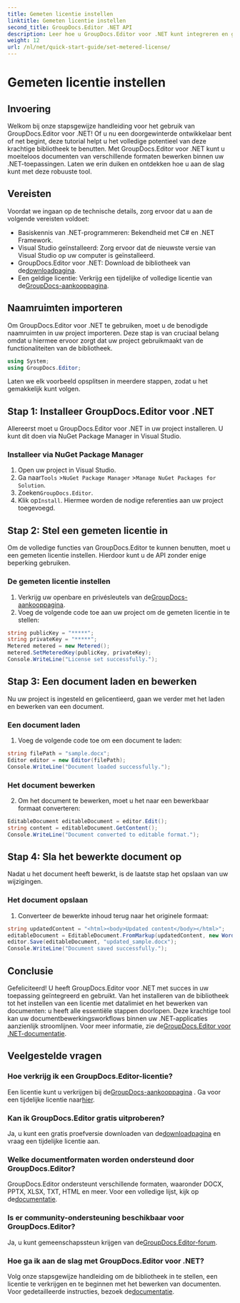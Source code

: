 ```yaml
---
title: Gemeten licentie instellen
linktitle: Gemeten licentie instellen
second_title: GroupDocs.Editor .NET API
description: Leer hoe u GroupDocs.Editor voor .NET kunt integreren en gebruiken met onze uitgebreide handleiding. Ontgrendel krachtige documentbewerkingsfuncties binnen uw .NET-applicaties.
weight: 12
url: /nl/net/quick-start-guide/set-metered-license/
---
```


# Gemeten licentie instellen

## Invoering
Welkom bij onze stapsgewijze handleiding voor het gebruik van GroupDocs.Editor voor .NET! Of u nu een doorgewinterde ontwikkelaar bent of net begint, deze tutorial helpt u het volledige potentieel van deze krachtige bibliotheek te benutten. Met GroupDocs.Editor voor .NET kunt u moeiteloos documenten van verschillende formaten bewerken binnen uw .NET-toepassingen. Laten we erin duiken en ontdekken hoe u aan de slag kunt met deze robuuste tool.
## Vereisten
Voordat we ingaan op de technische details, zorg ervoor dat u aan de volgende vereisten voldoet:
- Basiskennis van .NET-programmeren: Bekendheid met C# en .NET Framework.
- Visual Studio geïnstalleerd: Zorg ervoor dat de nieuwste versie van Visual Studio op uw computer is geïnstalleerd.
-  GroupDocs.Editor voor .NET: Download de bibliotheek van de[downloadpagina](https://releases.groupdocs.com/editor/net/).
-  Een geldige licentie: Verkrijg een tijdelijke of volledige licentie van de[GroupDocs-aankooppagina](https://purchase.groupdocs.com/temporary-license/).
## Naamruimten importeren
Om GroupDocs.Editor voor .NET te gebruiken, moet u de benodigde naamruimten in uw project importeren. Deze stap is van cruciaal belang omdat u hiermee ervoor zorgt dat uw project gebruikmaakt van de functionaliteiten van de bibliotheek.
```csharp
using System;
using GroupDocs.Editor;
```
Laten we elk voorbeeld opsplitsen in meerdere stappen, zodat u het gemakkelijk kunt volgen.
## Stap 1: Installeer GroupDocs.Editor voor .NET
Allereerst moet u GroupDocs.Editor voor .NET in uw project installeren. U kunt dit doen via NuGet Package Manager in Visual Studio.
### Installeer via NuGet Package Manager
1. Open uw project in Visual Studio.
2.  Ga naar`Tools` >`NuGet Package Manager` >`Manage NuGet Packages for Solution`.
3.  Zoeken`GroupDocs.Editor`.
4.  Klik op`Install`.
Hiermee worden de nodige referenties aan uw project toegevoegd.
## Stap 2: Stel een gemeten licentie in
Om de volledige functies van GroupDocs.Editor te kunnen benutten, moet u een gemeten licentie instellen. Hierdoor kunt u de API zonder enige beperking gebruiken.
### De gemeten licentie instellen
1.  Verkrijg uw openbare en privésleutels van de[GroupDocs-aankooppagina](https://purchase.groupdocs.com/temporary-license/).
2. Voeg de volgende code toe aan uw project om de gemeten licentie in te stellen:
```csharp
string publicKey = "*****";
string privateKey = "*****";
Metered metered = new Metered();
metered.SetMeteredKey(publicKey, privateKey);
Console.WriteLine("License set successfully.");
```
## Stap 3: Een document laden en bewerken
Nu uw project is ingesteld en gelicentieerd, gaan we verder met het laden en bewerken van een document.
### Een document laden
1. Voeg de volgende code toe om een document te laden:
```csharp
string filePath = "sample.docx";
Editor editor = new Editor(filePath);
Console.WriteLine("Document loaded successfully.");
```
### Het document bewerken
2. Om het document te bewerken, moet u het naar een bewerkbaar formaat converteren:
```csharp
EditableDocument editableDocument = editor.Edit();
string content = editableDocument.GetContent();
Console.WriteLine("Document converted to editable format.");
```
## Stap 4: Sla het bewerkte document op
Nadat u het document heeft bewerkt, is de laatste stap het opslaan van uw wijzigingen.
### Het document opslaan
1. Converteer de bewerkte inhoud terug naar het originele formaat:
```csharp
string updatedContent = "<html><body>Updated content</body></html>";
editableDocument = EditableDocument.FromMarkup(updatedContent, new WordProcessingSaveOptions());
editor.Save(editableDocument, "updated_sample.docx");
Console.WriteLine("Document saved successfully.");
```
## Conclusie
 Gefeliciteerd! U heeft GroupDocs.Editor voor .NET met succes in uw toepassing geïntegreerd en gebruikt. Van het installeren van de bibliotheek tot het instellen van een licentie met datalimiet en het bewerken van documenten: u heeft alle essentiële stappen doorlopen. Deze krachtige tool kan uw documentbewerkingsworkflows binnen uw .NET-applicaties aanzienlijk stroomlijnen. Voor meer informatie, zie de[GroupDocs.Editor voor .NET-documentatie](https://tutorials.groupdocs.com/editor/net/).
## Veelgestelde vragen
### Hoe verkrijg ik een GroupDocs.Editor-licentie?
 Een licentie kunt u verkrijgen bij de[GroupDocs-aankooppagina](https://purchase.groupdocs.com/buy) . Ga voor een tijdelijke licentie naar[hier](https://purchase.groupdocs.com/temporary-license/).
### Kan ik GroupDocs.Editor gratis uitproberen?
 Ja, u kunt een gratis proefversie downloaden van de[downloadpagina](https://releases.groupdocs.com/) en vraag een tijdelijke licentie aan.
### Welke documentformaten worden ondersteund door GroupDocs.Editor?
 GroupDocs.Editor ondersteunt verschillende formaten, waaronder DOCX, PPTX, XLSX, TXT, HTML en meer. Voor een volledige lijst, kijk op de[documentatie](https://tutorials.groupdocs.com/editor/net/).
### Is er community-ondersteuning beschikbaar voor GroupDocs.Editor?
 Ja, u kunt gemeenschapssteun krijgen van de[GroupDocs.Editor-forum](https://forum.groupdocs.com/c/editor/20).
### Hoe ga ik aan de slag met GroupDocs.Editor voor .NET?
 Volg onze stapsgewijze handleiding om de bibliotheek in te stellen, een licentie te verkrijgen en te beginnen met het bewerken van documenten. Voor gedetailleerde instructies, bezoek de[documentatie](https://tutorials.groupdocs.com/editor/net/).